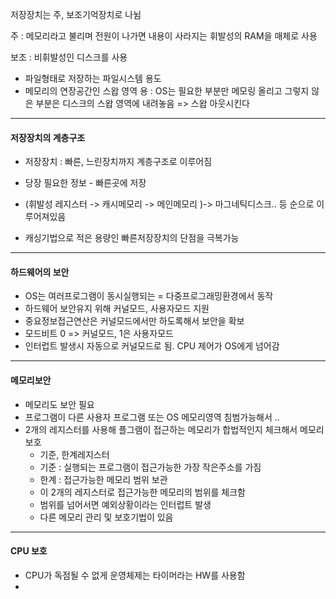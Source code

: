 저장장치는 주, 보조기억장치로 나뉨

주 : 메모리라고 불리며 전원이 나가면 내용이 사라지는 휘발성의 RAM을 매체로 사용

보조 : 비휘발성인 디스크를 사용

- 파일형태로 저장하는 파일시스템 용도
- 메모리의 연장공간인 스왑 영역 용 : OS는 필요한 부분만 메모링 올리고 그렇지 않은 부분은 디스크의 스왑 영역에 내려놓음 => 스왑 아웃시킨다

---

#### 저장장치의 계층구조

- 저장장치 : 빠른, 느린장치까지 계층구조로 이루어짐
- 당장 필요한 정보 - 빠른곳에 저장

- (휘발성  레지스터 -> 캐시메모리 -> 메인메모리 )-> 마그네틱디스크.. 등 순으로 이루어져있음
- 캐싱기법으로 적은 용량인 빠른저장장치의 단점을 극복가능



---

#### 하드웨어의 보안

- OS는 여러프로그램이 동시실행되는 = 다중프로그래밍환경에서 동작
- 하드웨어 보안유지 위해 커널모드, 사용자모드 지원
- 중요정보접근연산은 커널모드에서만 하도록해서 보안을 확보
- 모드비트 0 => 커널모드, 1은 사용자모드
- 인터럽트 발생시 자동으로 커널모드로 됨. CPU 제어가 OS에게 넘어감

---

#### 메모리보안

- 메모리도 보안 필요
- 프로그램이 다른 사용자 프로그램 또는 OS 메모리영역 침범가능해서 ..
- 2개의 레지스터를 사용해 플그램이 접근하는 메모리가 합법적인지 체크해서 메모리 보호
  - 기준, 한계레지스터
  - 기준 : 실행되는 프로그램이 접근가능한 가장 작은주소를 가짐
  - 한계 : 접근가능한 메모리 범위 보관
  - 이 2개의 레지스터로 접근가능한 메모리의 범위를 체크함
  - 범위를 넘어서면 예외상황이라는 인터럽트 발생
  - 다른 메모리 관리 및 보호기법이 있음

---

#### CPU 보호

- CPU가 독점될 수 없게 운영체제는 타이머라는 HW를 사용함
- 